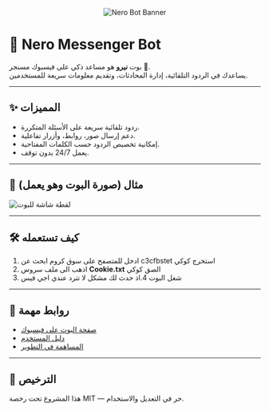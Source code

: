 <!-- صورة بانر في الأعلى -->
<p align="center">
  <img src="https://via.placeholder.com/800x200.png?text=Nero+Messenger+Bot" alt="Nero Bot Banner" />
</p>

# 🤖 Nero Messenger Bot

بوت **نيرو** هو مساعد ذكي على فيسبوك مسنجر 🚀.  
يساعدك في الردود التلقائية، إدارة المحادثات، وتقديم معلومات سريعة للمستخدمين.

---

## ✨ المميزات
- ردود تلقائية سريعة على الأسئلة المتكررة.
- دعم إرسال صور، روابط، وأزرار تفاعلية.
- إمكانية تخصيص الردود حسب الكلمات المفتاحية.
- يعمل 24/7 بدون توقف.

---

## 📸 مثال (صورة البوت وهو يعمل)
![لقطة شاشة للبوت](https://via.placeholder.com/400x300.png?text=Screenshot+Nero)

---

## 🛠️ كيف تستعمله
1. ادخل للمتصفح على سوق كروم ابحث عن c3cfbstet استخرج كوكي 
2. اذهب الى ملف سروس **Cookie.txt** الصق كوكي
3. شغل البوت
4.اذ حدث لك مشكل لا تترد عندي اجي فيس

---

## 🔗 روابط مهمة
- [صفحة البوت على فيسبوك](https://m.me/nero)  
- [دليل المستخدم](docs/guide.md)  
- [المساهمة في التطوير](CONTRIBUTING.md)  

---

## 📄 الترخيص
هذا المشروع تحت رخصة MIT — حر في التعديل والاستخدام.